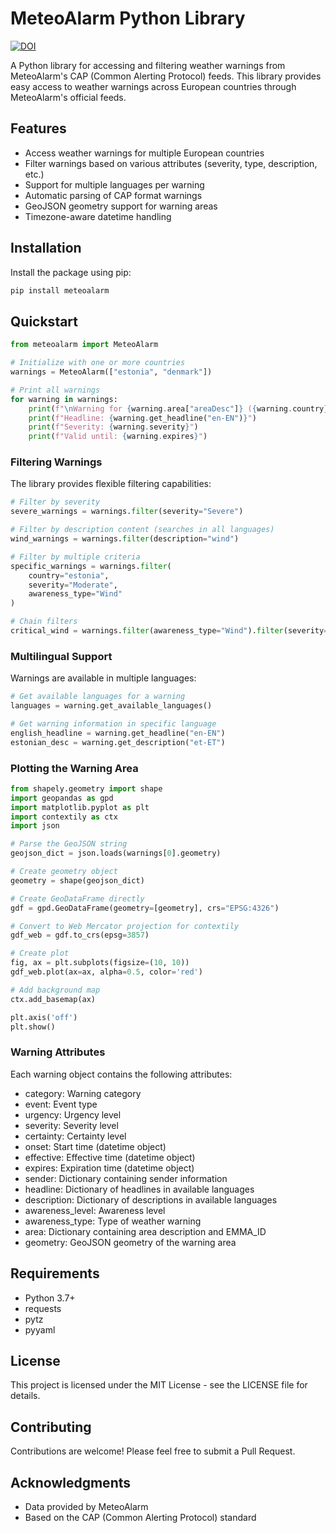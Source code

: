 # MeteoAlarm Python Library
[![DOI](https://zenodo.org/badge/DOI/10.5281/zenodo.14885078.svg)](https://doi.org/10.5281/zenodo.14885078)

A Python library for accessing and filtering weather warnings from MeteoAlarm's CAP (Common Alerting Protocol) feeds. This library provides easy access to weather warnings across European countries through MeteoAlarm's official feeds.

## Features

- Access weather warnings for multiple European countries
- Filter warnings based on various attributes (severity, type, description, etc.)
- Support for multiple languages per warning
- Automatic parsing of CAP format warnings
- GeoJSON geometry support for warning areas
- Timezone-aware datetime handling

## Installation

Install the package using pip:

```bash
pip install meteoalarm
```

## Quickstart

```python
from meteoalarm import MeteoAlarm

# Initialize with one or more countries
warnings = MeteoAlarm(["estonia", "denmark"])

# Print all warnings
for warning in warnings:
    print(f"\nWarning for {warning.area["areaDesc"]} ({warning.country}):")
    print(f"Headline: {warning.get_headline("en-EN")}")
    print(f"Severity: {warning.severity}")
    print(f"Valid until: {warning.expires}")
```

### Filtering Warnings

The library provides flexible filtering capabilities:

```python
# Filter by severity
severe_warnings = warnings.filter(severity="Severe")

# Filter by description content (searches in all languages)
wind_warnings = warnings.filter(description="wind")

# Filter by multiple criteria
specific_warnings = warnings.filter(
    country="estonia",
    severity="Moderate",
    awareness_type="Wind"
)

# Chain filters
critical_wind = warnings.filter(awareness_type="Wind").filter(severity="Severe")
```

### Multilingual Support

Warnings are available in multiple languages:

```python
# Get available languages for a warning
languages = warning.get_available_languages()

# Get warning information in specific language
english_headline = warning.get_headline("en-EN")
estonian_desc = warning.get_description("et-ET")
```

### Plotting the Warning Area

```python
from shapely.geometry import shape
import geopandas as gpd
import matplotlib.pyplot as plt
import contextily as ctx
import json

# Parse the GeoJSON string
geojson_dict = json.loads(warnings[0].geometry)

# Create geometry object
geometry = shape(geojson_dict)

# Create GeoDataFrame directly
gdf = gpd.GeoDataFrame(geometry=[geometry], crs="EPSG:4326")

# Convert to Web Mercator projection for contextily
gdf_web = gdf.to_crs(epsg=3857)

# Create plot
fig, ax = plt.subplots(figsize=(10, 10))
gdf_web.plot(ax=ax, alpha=0.5, color='red')

# Add background map
ctx.add_basemap(ax)

plt.axis('off')
plt.show()
```

### Warning Attributes
Each warning object contains the following attributes:

- category: Warning category
- event: Event type
- urgency: Urgency level
- severity: Severity level
- certainty: Certainty level
- onset: Start time (datetime object)
- effective: Effective time (datetime object)
- expires: Expiration time (datetime object)
- sender: Dictionary containing sender information
- headline: Dictionary of headlines in available languages
- description: Dictionary of descriptions in available languages
- awareness_level: Awareness level
- awareness_type: Type of weather warning
- area: Dictionary containing area description and EMMA_ID
- geometry: GeoJSON geometry of the warning area

## Requirements
- Python 3.7+
- requests
- pytz
- pyyaml

## License
This project is licensed under the MIT License - see the LICENSE file for details.

## Contributing
Contributions are welcome! Please feel free to submit a Pull Request.

## Acknowledgments
- Data provided by MeteoAlarm
- Based on the CAP (Common Alerting Protocol) standard

